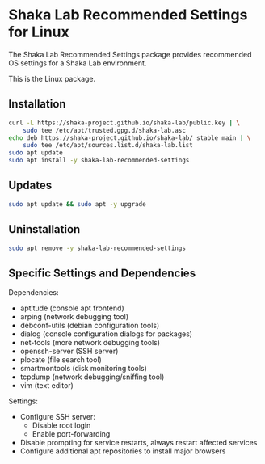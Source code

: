# Shaka Lab Recommended Settings for Linux

The Shaka Lab Recommended Settings package provides recommended OS settings for
a Shaka Lab environment.

This is the Linux package.

## Installation

```sh
curl -L https://shaka-project.github.io/shaka-lab/public.key | \
    sudo tee /etc/apt/trusted.gpg.d/shaka-lab.asc
echo deb https://shaka-project.github.io/shaka-lab/ stable main | \
    sudo tee /etc/apt/sources.list.d/shaka-lab.list
sudo apt update
sudo apt install -y shaka-lab-recommended-settings
```

## Updates

```sh
sudo apt update && sudo apt -y upgrade
```

## Uninstallation

```sh
sudo apt remove -y shaka-lab-recommended-settings
```

## Specific Settings and Dependencies

Dependencies:
 - aptitude (console apt frontend)
 - arping (network debugging tool)
 - debconf-utils (debian configuration tools)
 - dialog (console configuration dialogs for packages)
 - net-tools (more network debugging tools)
 - openssh-server (SSH server)
 - plocate (file search tool)
 - smartmontools (disk monitoring tools)
 - tcpdump (network debugging/sniffing tool)
 - vim (text editor)

Settings:
 - Configure SSH server:
   - Disable root login
   - Enable port-forwarding
 - Disable prompting for service restarts, always restart affected services
 - Configure additional apt repositories to install major browsers
